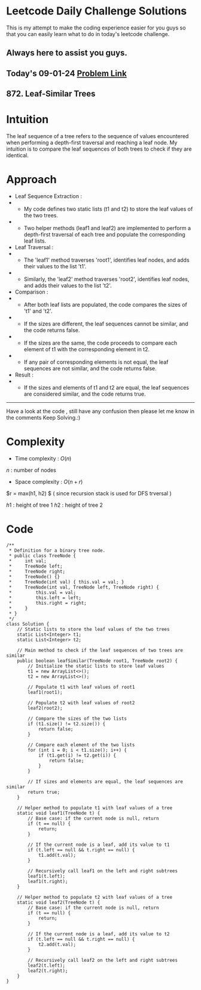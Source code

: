 # Leetcode Daily Challenge Solutions

This is my attempt to make the coding experience easier for you guys so that you can easily learn what to do in today's leetcode challenge.


## Always here to assist you guys.

## Today's 09-01-24 [Problem Link](https://leetcode.com/problems/leaf-similar-trees/description/?submissionId=1141098031)
## 872. Leaf-Similar Trees


# Intuition
<!-- Describe your first thoughts on how to solve this problem. -->
The leaf sequence of a tree refers to the sequence of values encountered when performing a depth-first traversal and reaching a leaf node. My intuition is to compare the leaf sequences of both trees to check if they are identical.

# Approach
<!-- Describe your approach to solving the problem. -->
- Leaf Sequence Extraction :
- - My code defines two static lists (t1 and t2) to store the leaf values of the two trees.
- - Two helper methods (leaf1 and leaf2) are implemented to perform a depth-first traversal of each tree and populate the corresponding leaf lists.
- Leaf Traversal :
- - The 'leaf1' method traverses 'root1', identifies leaf nodes, and adds their values to the list 't1'.
- - Similarly, the 'leaf2' method traverses 'root2', identifies leaf nodes, and adds their values to the list 't2'.
- Comparison :
- - After both leaf lists are populated, the code compares the sizes of 't1' and 't2'.
- - If the sizes are different, the leaf sequences cannot be similar, and the code returns false.
- - If the sizes are the same, the code proceeds to compare each element of t1 with the corresponding element in t2.
- - If any pair of corresponding elements is not equal, the leaf sequences are not similar, and the code returns false.
- Result :
- - If the sizes and elements of t1 and t2 are equal, the leaf sequences are considered similar, and the code returns true.
---
Have a look at the code , still have any confusion then please let me know in the comments
Keep Solving.:)


# Complexity
- Time complexity : $O(n)$
<!-- Add your time complexity here, e.g. $$O(n)$$ -->
$n$ : number of nodes

- Space complexity : $O(n + r)$

$r = max(h1, h2) $ ( since recursion stack is used for DFS trversal )
<!-- Add your space complexity here, e.g. $$O(n)$$ -->
$h1$ : height of tree 1 
$h2$ : height of tree 2 

# Code
```
/**
 * Definition for a binary tree node.
 * public class TreeNode {
 *     int val;
 *     TreeNode left;
 *     TreeNode right;
 *     TreeNode() {}
 *     TreeNode(int val) { this.val = val; }
 *     TreeNode(int val, TreeNode left, TreeNode right) {
 *         this.val = val;
 *         this.left = left;
 *         this.right = right;
 *     }
 * }
 */
class Solution {
    // Static lists to store the leaf values of the two trees
    static List<Integer> t1;
    static List<Integer> t2;

    // Main method to check if the leaf sequences of two trees are similar
    public boolean leafSimilar(TreeNode root1, TreeNode root2) {
        // Initialize the static lists to store leaf values
        t1 = new ArrayList<>();
        t2 = new ArrayList<>();

        // Populate t1 with leaf values of root1
        leaf1(root1);

        // Populate t2 with leaf values of root2
        leaf2(root2);

        // Compare the sizes of the two lists
        if (t1.size() != t2.size()) {
            return false;
        }

        // Compare each element of the two lists
        for (int i = 0; i < t1.size(); i++) {
            if (t1.get(i) != t2.get(i)) {
                return false;
            }
        }

        // If sizes and elements are equal, the leaf sequences are similar
        return true;
    }

    // Helper method to populate t1 with leaf values of a tree
    static void leaf1(TreeNode t) {
        // Base case: if the current node is null, return
        if (t == null) {
            return;
        }

        // If the current node is a leaf, add its value to t1
        if (t.left == null && t.right == null) {
            t1.add(t.val);
        }

        // Recursively call leaf1 on the left and right subtrees
        leaf1(t.left);
        leaf1(t.right);
    }

    // Helper method to populate t2 with leaf values of a tree
    static void leaf2(TreeNode t) {
        // Base case: if the current node is null, return
        if (t == null) {
            return;
        }

        // If the current node is a leaf, add its value to t2
        if (t.left == null && t.right == null) {
            t2.add(t.val);
        }

        // Recursively call leaf2 on the left and right subtrees
        leaf2(t.left);
        leaf2(t.right);
    }
}

```
